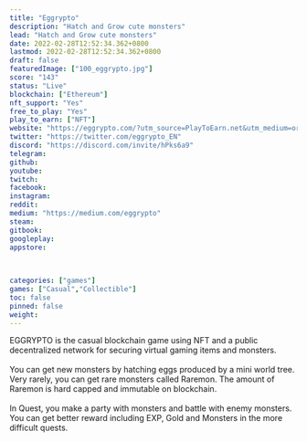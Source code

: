 ```yaml
---
title: "Eggrypto"
description: "Hatch and Grow cute monsters"
lead: "Hatch and Grow cute monsters"
date: 2022-02-28T12:52:34.362+0800
lastmod: 2022-02-28T12:52:34.362+0800
draft: false
featuredImage: ["100_eggrypto.jpg"]
score: "143"
status: "Live"
blockchain: ["Ethereum"]
nft_support: "Yes"
free_to_play: "Yes"
play_to_earn: ["NFT"]
website: "https://eggrypto.com/?utm_source=PlayToEarn.net&utm_medium=organic&utm_campaign=gamepage"
twitter: "https://twitter.com/eggrypto_EN"
discord: "https://discord.com/invite/hPks6a9"
telegram: 
github: 
youtube: 
twitch: 
facebook: 
instagram: 
reddit: 
medium: "https://medium.com/eggrypto"
steam: 
gitbook: 
googleplay: 
appstore: 

  
    
categories: ["games"]
games: ["Casual","Collectible"]
toc: false
pinned: false
weight: 
---
```

EGGRYPTO is the casual blockchain game using NFT and a public decentralized network for securing virtual gaming items and monsters.<br> <br> You can get new monsters by hatching eggs produced by a mini world tree. Very rarely, you can get rare monsters called Raremon. The amount of Raremon is hard capped and immutable on blockchain.<br> <br> In Quest, you make a party with monsters and battle with enemy monsters. You can get better reward including EXP, Gold and Monsters in the more difficult quests.